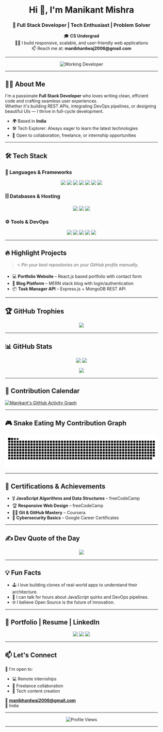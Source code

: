 <h1 align="center">Hi 👋, I'm Manikant Mishra</h1>
<h3 align="center">🚀 Full Stack Developer | Tech Enthusiast | Problem Solver</h3>

<p align="center">
  🎓 <strong> CS Undergrad </strong><br/>
  👨‍💻 I build responsive, scalable, and user-friendly web applications<br/>
  📫 Reach me at: <strong>manibhardwaj2006@gmail.com</strong><br/>
</p>

---

<p align="center">
  <img src="https://raw.githubusercontent.com/abhisheknaiidu/abhisheknaiidu/master/code.gif" alt="Working Developer" width="600"/>
</p>

---

## 🧑‍💻 About Me

I'm a passionate **Full Stack Developer** who loves writing clean, efficient code and crafting seamless user experiences.  
Whether it's building REST APIs, integrating DevOps pipelines, or designing beautiful UIs — I thrive in full-cycle development.

- 🌍 Based in **India**
- 🛠️ Tech Explorer: Always eager to learn the latest technologies
- 🤝 Open to collaboration, freelance, or internship opportunities

---

## 🛠️ Tech Stack

### 🧩 Languages & Frameworks
<p align="center">
  <img src="https://img.shields.io/badge/HTML5-E34F26?style=flat&logo=html5&logoColor=white"/>
  <img src="https://img.shields.io/badge/CSS3-1572B6?style=flat&logo=css3&logoColor=white"/>
  <img src="https://img.shields.io/badge/JavaScript-F7DF1E?style=flat&logo=javascript&logoColor=black"/>
  <img src="https://img.shields.io/badge/React-61DAFB?style=flat&logo=react&logoColor=black"/>
  <img src="https://img.shields.io/badge/Node.js-339933?style=flat&logo=node.js&logoColor=white"/>
  <img src="https://img.shields.io/badge/Express.js-404D59?style=flat&logo=express&logoColor=white"/>
  <img src="https://img.shields.io/badge/Python-3776AB?style=flat&logo=python&logoColor=white"/>
</p>

### 🗄️ Databases & Hosting
<p align="center">
  <img src="https://img.shields.io/badge/MongoDB-47A248?style=flat&logo=mongodb&logoColor=white"/>
  <img src="https://img.shields.io/badge/MySQL-00758F?style=flat&logo=mysql&logoColor=white"/>
  <img src="https://img.shields.io/badge/Firebase-FFCA28?style=flat&logo=firebase&logoColor=black"/>
</p>

### ⚙️ Tools & DevOps
<p align="center">
  <img src="https://img.shields.io/badge/Git-F05032?style=flat&logo=git&logoColor=white"/>
  <img src="https://img.shields.io/badge/GitHub-181717?style=flat&logo=github&logoColor=white"/>
  <img src="https://img.shields.io/badge/Docker-2496ED?style=flat&logo=docker&logoColor=white"/>
  <img src="https://img.shields.io/badge/Postman-FF6C37?style=flat&logo=postman&logoColor=white"/>
  <img src="https://img.shields.io/badge/VS%20Code-007ACC?style=flat&logo=visual-studio-code&logoColor=white"/>
</p>

---

## 🔥 Highlight Projects

> ⭐ _Pin your best repositories on your GitHub profile manually._

- 💻 **Portfolio Website** – React.js based portfolio with contact form  
- 📝 **Blog Platform** – MERN stack blog with login/authentication  
- 📦 **Task Manager API** – Express.js + MongoDB REST API  

---

## 🏆 GitHub Trophies

<p align="center">
  <img src="https://github-profile-trophy.vercel.app/?username=manikant-mishra&theme=radical&margin-w=10&row=2&column=3" />
</p>

---

## 📊 GitHub Stats

<p align="center">
  <img src="https://github-readme-stats.vercel.app/api?username=manikant-mishra&show_icons=true&theme=radical&count_private=true" height="180"/>
  <img src="https://github-readme-streak-stats.herokuapp.com/?user=manikant-mishra&theme=radical" height="180"/>
</p>

<p align="center">
  <img src="https://github-readme-stats.vercel.app/api/top-langs/?username=manikant-mishra&layout=compact&theme=radical&langs_count=10"/>
</p>

---

## 🌱 Contribution Calendar

[![Manikant's GitHub Activity Graph](https://github-readme-activity-graph.vercel.app/graph?username=manikant-mishra&bg_color=1a1b27&color=38bdae&line=58a6ff&point=f5a425&area=true&hide_border=true)](https://github.com/manikant-mishra)

---

## 🎮 Snake Eating My Contribution Graph

<p align="center">
  <img src="https://raw.githubusercontent.com/Platane/snk/output/github-contribution-grid-snake.svg" alt="Snake animation" />
</p>

---

## 🏅 Certifications & Achievements

- 🎖️ **JavaScript Algorithms and Data Structures** – freeCodeCamp  
- 🏆 **Responsive Web Design** – freeCodeCamp  
- 👨‍💻 **Git & GitHub Mastery** – Coursera  
- 🔐 **Cybersecurity Basics** – Google Career Certificates

---

## ✍️ Dev Quote of the Day

<p align="center">
  <img src="https://quotes-github-readme.vercel.app/api?type=horizontal&theme=radical" />
</p>

---

## 💡 Fun Facts

- 🕹 I love building clones of real-world apps to understand their architecture.  
- 💬 I can talk for hours about JavaScript quirks and DevOps pipelines.  
- 🌐 I believe Open Source is the future of innovation.

---

## 📂 Portfolio | Resume | LinkedIn

<p align="center">
  <a href="https://yourportfolio.com" target="_blank"><img src="https://img.shields.io/badge/🌐 Portfolio-121212?style=for-the-badge&logo=Google-Chrome&logoColor=white"/></a>
  <a href="https://yourresume.com" target="_blank"><img src="https://img.shields.io/badge/📄 Resume-121212?style=for-the-badge&logo=Adobe-Acrobat-Reader&logoColor=red"/></a>
  <a href="https://linkedin.com/in/yourprofile" target="_blank"><img src="https://img.shields.io/badge/🔗 LinkedIn-121212?style=for-the-badge&logo=linkedin&logoColor=0A66C2"/></a>
</p>

---

## 📫 Let's Connect

💼 I'm open to:
- 💻 Remote internships  
- 🤝 Freelance collaboration  
- 🚀 Tech content creation  

📧 **manibhardwaj2006@gmail.com**  
📍 India

---

<p align="center">
  <img src="https://komarev.com/ghpvc/?username=manikant-mishra&label=Profile%20Views&color=0e75b6&style=flat" alt="Profile Views" />
</p>

---

<!-- Crafted with ❤️ by Manikant Mishra -->
